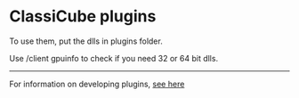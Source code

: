 # ClassiCube plugins

To use them, put the dlls in plugins folder.

Use /client gpuinfo to check if you need 32 or 64 bit dlls.

---

For information on developing plugins, [see here](https://github.com/UnknownShadow200/ClassiCube/blob/master/misc/plugin-dev.md)
